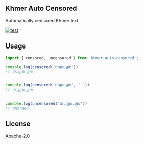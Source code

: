 ## Khmer Auto Censored

Automatically censored Khmer text

[![test](https://github.com/seanghay/khmer-auto-censored/actions/workflows/test.yml/badge.svg)](https://github.com/seanghay/khmer-auto-censored/actions/workflows/test.yml)

## Usage

```js
import { censored, uncensored } from 'khmer-auto-censored';

console.log(censored('បាញ់សម្លាប់'))
// បា.ញ់ស.ម្លាប់


console.log(censored('បាញ់សម្លាប់', '_'))
// បា_ញ់ស_ម្លាប់


console.log(uncensored('បា.ញ់ស.ម្លាប់'))
// បាញ់សម្លាប់
```

## License

Apache-2.0